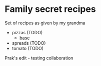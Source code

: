 
# Family secret recipes

Set of recipes as given by my grandma

- pizzas (TODO)
  - [base](./FAMILY_RECIPES/base.md)
- spreads (TODO)
- tomato (TODO)


Prak's edit - testing collaboration
